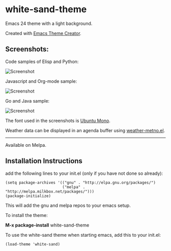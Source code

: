 # white-sand-theme
Emacs 24 theme with a light background.


Created with [Emacs Theme Creator](http://emacs-theme-creator.appspot.com).

Screenshots:
------------

Code samples of Elisp and Python:

![Screenshot](https://github.com/mswift42/white-sand-theme/raw/master/white-sand-elispandpython.png)

Javascript and Org-mode sample:

![Screenshot](https://github.com/mswift42/white-sand-theme/raw/master/white-sand-jsandorg.png)

Go and Java sample:

![Screenshot](https://github.com/mswift42/white-sand-theme/raw/master/white-sand-goandjava.png)


The font used in the screenshots is [Ubuntu Mono](http://font.ubuntu.com/).

Weather data can be displayed in an agenda buffer using [weather-metno.el](https://github.com/ruediger/weather-metno-el).

* * * 

Available on Melpa.

Installation Instructions
-------------------------

add the following lines to your init.el (only if you have not done so already):

    (setq package-archives '(("gnu" . "http://elpa.gnu.org/packages/")
                             ("melpa" . "http://melpa.milkbox.net/packages/")))
    (package-initialize)



This will add the gnu and melpa repos to your emacs setup.

To install the theme:

**M-x package-install** white-sand-theme


To use the white-sand theme when starting emacs, add this to your init.el:

    (load-theme 'white-sand)
